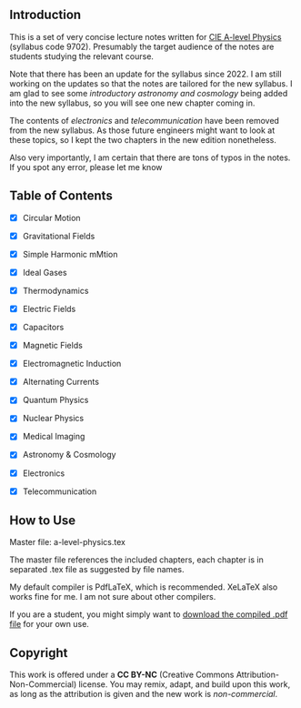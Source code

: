 ## Introduction

This is a set of very concise lecture notes written for [CIE A-level Physics](https://www.cambridgeinternational.org/programmes-and-qualifications/cambridge-international-as-and-a-level-physics-9702/) (syllabus code 9702). Presumably the target audience of the notes are students studying the relevant course.

Note that there has been an update for the syllabus since 2022. I am still working on the updates so that the notes are tailored for the new syllabus. I am glad to see some *introductory astronomy and cosmology* being added into the new syllabus, so you will see one new chapter coming in.

The contents of *electronics* and *telecommunication* have been removed from the new syllabus. As those future engineers might want to look at these topics, so I kept the two chapters in the new edition nonetheless.

Also very importantly, I am certain that there are tons of typos in the notes. If you spot any error, please let me know

## Table of Contents

- [x] Circular Motion
- [x] Gravitational Fields
- [x] Simple Harmonic mMtion
- [x] Ideal Gases
- [x] Thermodynamics
- [x] Electric Fields
- [x] Capacitors
- [x] Magnetic Fields
- [x] Electromagnetic Induction
- [x] Alternating Currents
- [x] Quantum Physics
- [x] Nuclear Physics
- [x] Medical Imaging
- [x] Astronomy & Cosmology
- [x] Electronics
- [x] Telecommunication


## How to Use

Master file: a-level-physics.tex

The master file references the included chapters, each chapter is in separated .tex file as suggested by file names.

My default compiler is PdfLaTeX, which is recommended. XeLaTeX also works fine for me. I am not sure about other compilers.

If you are a student, you might simply want to [download the compiled .pdf file](https://github.com/yuhao-yang-cy/a2physics/blob/master/a-level-physics.pdf) for your own use.

## Copyright

This work is offered under a **CC BY-NC** (Creative Commons Attribution-Non-Commercial) license. You may remix, adapt, and build upon this work, as long as the attribution is given and the new work is *non-commercial*.
